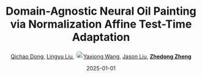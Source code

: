 ---
title: "Domain-Agnostic Neural Oil Painting via Normalization Affine Test-Time Adaptation"
collection: publications
permalink: /publication/Domain-A2025
excerpt: 'Oral Presentation'
date: 2025-01-01
doi: 
oral: Oral Presentation
keywords: neural oil painting, oil painting normalization, agnostic neural oil, domain adaptation, 
venue: 'ACM International Conference on Multimedia (ACM MM) - BNI Track'
code: 'https://domain-agnostic-neural-oil-painting.github.io/DANP/'
author: '<a href="https://zdzheng.xyz/authors/Qichao-Dong" class="author">Qichao Dong</a>, <a href="https://zdzheng.xyz/authors/Lingyu-Liu" class="author">Lingyu Liu</a>, <a href="https://zdzheng.xyz/authors/Yaxiong-Wang" class="author"> <img src= "https://zdzheng.xyz/coauthors/yaxiong-wang.jpeg" alt="yaxiong-wang" style="border-radius: 50%; height:20px; width:20px">Yaxiong Wang</a>, <a href="https://zdzheng.xyz/authors/Jason-Liu" class="author">Jason Liu</a>, <strong><a href="https://zdzheng.xyz/authors/Zhedong-Zheng" class="author">Zhedong Zheng</a></strong>'
sqlauthor: '{"@type": "Person","name": "Qichao Dong"}, {"@type": "Person","name": "Lingyu Liu"}, {"@type": "Person","name": "Yaxiong Wang"}, {"@type": "Person","name": "Jason Liu"}, {"@type": "Person","name": "Zhedong Zheng"}'
citation: ' Qichao Dong,  Lingyu Liu,  Yaxiong Wang,  Jason Liu,  Zhedong Zheng, &quot;Domain-Agnostic Neural Oil Painting via Normalization Affine Test-Time Adaptation.&quot; ACM Multimedia - BNI Track, 2025.'
pub_year: '2025'
bib: >
    @inproceedings{dong2025domain,<br>author = "Dong, Qichao and Liu, Lingyu and Wang, Yaxiong and Liu, Jason J. R. and Zheng, Zhedong",<br>title = "Domain-Agnostic Neural Oil Painting via Normalization Affine Test-Time Adaptation",<br>booktitle = "ACM Multimedia - BNI Track",<br>note = "Oral Presentation",<br>code = "https://domain-agnostic-neural-oil-painting.github.io/DANP/",<br>year = "2025"
    }

---